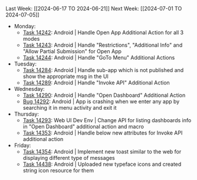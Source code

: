 Last Week: [[2024-06-17 TO 2024-06-21]]
Next Week: [[2024-07-01 TO 2024-07-05]]
- Monday:
	- [Task 14242](https://dev.azure.com/appsteer/appsteer.io/_workitems/edit/14242): Android | Handle Open App Additional Action for all 3 modes
	- [Task 14243](https://dev.azure.com/appsteer/appsteer.io/_workitems/edit/14243): Android | Handle "Restrictions", "Additional Info" and "Allow Partial Submission" for Open App
	- [Task 14244](https://dev.azure.com/appsteer/appsteer.io/_workitems/edit/14244): Android | Handle "GoTo Menu" Additional Actions
- Tuesday:
	- [Task 14284](https://dev.azure.com/appsteer/appsteer.io/_workitems/edit/14284): Android | Handle sub-app which is not published and show the appropriate msg in the UI
	- [Task 14289](https://dev.azure.com/appsteer/appsteer.io/_workitems/edit/14289): Android | Handle "Invoke API" Additional Action
- Wednesday:
	- [Task 14290](https://dev.azure.com/appsteer/appsteer.io/_workitems/edit/14290): Android | Handle "Open Dashboard" Additional Action
	- [Bug 14292](https://dev.azure.com/appsteer/appsteer.io/_workitems/edit/14292): Android | App is crashing when we enter any app by searching it in menu activity and exit it
- Thursday:
	- [Task 14293](https://dev.azure.com/appsteer/appsteer.io/_workitems/edit/14293): Web UI Dev Env | Change API for listing dashboards info in "Open Dashboard" additional action and macro
	- [Task 14353](https://dev.azure.com/appsteer/appsteer.io/_workitems/edit/14353): Android | Handle below new attributes for Invoke API additional action
- Friday:
	- [Task 14354](https://dev.azure.com/appsteer/appsteer.io/_workitems/edit/14354): Android | Implement new toast similar to the web for displaying different type of messages
	- [Task 14438](https://dev.azure.com/appsteer/appsteer.io/_workitems/edit/14438): Android | Uploaded new typeface icons and created string icon resource for them